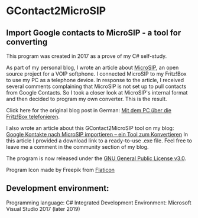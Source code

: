 # GContact2MicroSIP

## Import Google contacts to MicroSIP - a tool for converting

This program was created in 2017 as a prove of my C# self-study.

As part of my personal blog, I wrote an article about [MicroSIP](https://www.microsip.org/), an open source project for a VOIP softphone. I connected MicroSIP to my Fritz!Box to use my PC as a telephone device. In response to the article, I received several comments complaining that MicroSIP is not set up to pull contacts from Google Contacts. So I took a closer look at MicroSIP's internal format and then decided to program my own converter. This is the result.

Click here for the original blog post in German: [Mit dem PC über die Fritz!Box telefonieren](https://onkeljoe.de/mit-dem-pc-ueber-die-fritzbox-telefonieren/). 

I also wrote an article about this GContact2MicroSIP tool on my blog: [Google Kontakte nach MicroSIP importieren – ein Tool zum Konvertieren](https://onkeljoe.de/google-kontakte-nach-microsip-importieren-ein-tool-zum-konvertieren/) In this article I provided a download link to a ready-to-use .exe file. Feel free to leave me a comment in the community section of my blog.

The program is now released under the [GNU General Public License v3.0](LICENSE.txt).

Program Icon made by Freepik from [Flaticon](https://www.flaticon.com)

## Development environment:

Programming language: C#
Integrated Development Environment: Microsoft Visual Studio 2017 (later 2019)